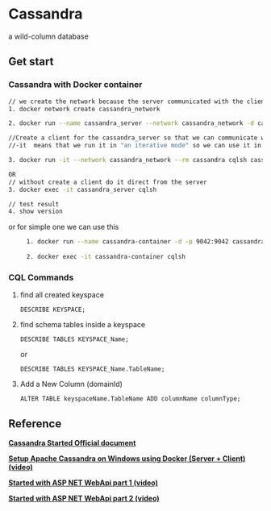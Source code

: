# Cassandra 
a wild-column database


## Get start 

### Cassandra with Docker container 

```bash
// we create the network because the server communicated with the client with the same network
1. docker network create cassandra_network

2. docker run --name cassandra_server --network cassandra_network -d cassandra 

//Create a client for the cassandra_server so that we can communicate with it  
//-it  means that we run it in "an iterative mode" so we can use it in the console

3. docker run -it --network cassandra_network --rm cassandra cqlsh cassandra_server

OR 
// without create a client do it direct from the server 
3. docker exec -it cassandra_server cqlsh

// test result
4. show version
```

or for simple one we can use this 

```bash 
     1. docker run --name cassandra-container -d -p 9042:9042 cassandra:latest
 
     2. docker exec -it cassandra-container cqlsh
```



### CQL Commands

1. find all created keyspace
    ```cqlsh
    DESCRIBE KEYSPACE;
    ```
2. find schema tables inside a keyspace

    ```cqlsh
    DESCRIBE TABLES KEYSPACE_Name;
    ```
    or 
    
    ```cqlsh
    DESCRIBE TABLES KEYSPACE_Name.TableName;
    ```

3. Add a New Column (domainId)
    ```cqlsh
    ALTER TABLE keyspaceName.TableName ADD columnName columnType;
    ```
## Reference  

[**Cassandra Started  Official document**](https://cassandra.apache.org/_/quickstart.html)     


[**Setup Apache Cassandra on Windows using Docker (Server + Client) (video)**](https://www.youtube.com/watch?v=jKp21r59WYg)     


[**Started with ASP NET WebApi part 1 (video)**](https://www.youtube.com/watch?v=CwsimG5edaA)


[**Started with ASP NET WebApi part 2 (video)**](https://www.youtube.com/watch?v=GlDERX0B5HY)


